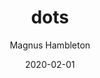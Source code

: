 ---
layout: p5js_render_fullpage
title: "dots"
date: 2020-02-01
description: 
image: /assets/images/pointilism-live.jpg
author: Magnus Hambleton
script: /assets/processing/abstraction_points/sketch.js
tags: 
  - writing
---